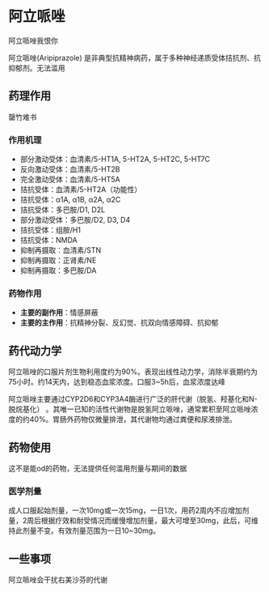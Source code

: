 # 阿立哌唑
阿立哌唑我恨你

阿立哌唑(Aripiprazole) 是非典型抗精神病药，属于多种神经递质受体拮抗剂、抗抑郁剂。无法滥用

## 药理作用
罄竹难书

### 作用机理
- 部分激动受体：血清素/5-HT1A, 5-HT2A, 5-HT2C, 5-HT7C
- 反向激动受体：血清素/5-HT2B
- 完全激动受体：血清素/5-HT5A
- 拮抗受体：血清素/5-HT2A（功能性）
- 拮抗受体：α1A, α1B, α2A, α2C
- 拮抗受体：多巴胺/D1, D2L
- 部分激动受体：多巴胺/D2, D3, D4
- 拮抗受体：组胺/H1
- 拮抗受体：NMDA
- 抑制再摄取：血清素/STN
- 抑制再摄取：正肾素/NE
- 抑制再摄取：多巴胺/DA

### 药物作用
- **主要的副作用**：情感屏蔽
- **主要的主作用**：抗精神分裂、反幻觉、抗双向情感障碍、抗抑郁

## 药代动力学
阿立哌唑的口服片剂生物利用度约为90%。表现出线性动力学，消除半衰期约为75小时。约14天内，达到稳态血浆浓度。口服3~5h后，血浆浓度达峰

阿立哌唑主要通过CYP2D6和CYP3A4酶进行广泛的肝代谢（脱氢、羟基化和N-脱烷基化） 。其唯一已知的活性代谢物是脱氢阿立哌唑，通常累积至阿立哌唑浓度的约40%。胃肠外药物仅微量排泄，其代谢物均通过粪便和尿液排泄。

## 药物使用
这不是能od的药物，无法提供任何滥用剂量与期间的数据

### 医学剂量
成人口服起始剂量，一次10mg或一次15mg，一日1次，用药2周内不应增加剂量，2周后根据疗效和耐受情况而缓慢增加剂量，最大可增至30mg，此后，可维持此剂量不变。有效剂量范围为一日10~30mg。

## 一些事项
阿立哌唑会干扰右美沙芬的代谢